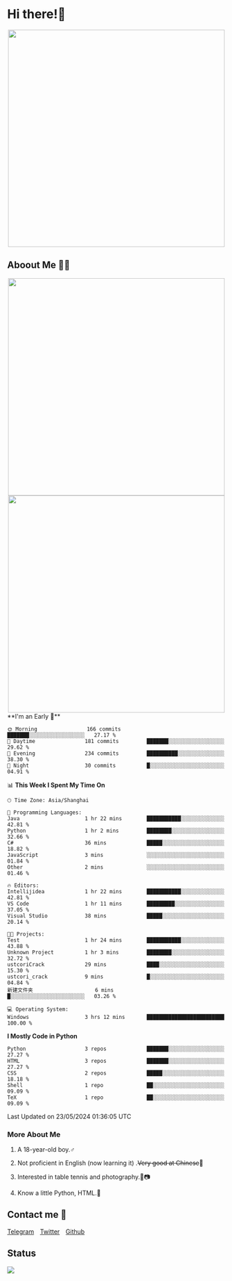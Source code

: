 # Hi there!🎉

<div align=center><img src="https://count.getloli.com/get/@Cicada000?theme=moebooru" width=500px></div>

## Aboout Me 👀💦

<div align=center>
<img src="https://github-readme-stats.vercel.app/api?username=Cicada000&show_icons=true&theme=tokyonight" width=500px>
<br>
<img src="https://github-readme-stats.vercel.app/api/top-langs/?username=Cicada000&show_icons=true&theme=tokyonight&layout=compact" width=500px>
</div>
<!--START_SECTION:waka-->
**I'm an Early 🐤** 

```text
🌞 Morning                166 commits         ███████░░░░░░░░░░░░░░░░░░   27.17 % 
🌆 Daytime                181 commits         ███████░░░░░░░░░░░░░░░░░░   29.62 % 
🌃 Evening                234 commits         ██████████░░░░░░░░░░░░░░░   38.30 % 
🌙 Night                  30 commits          █░░░░░░░░░░░░░░░░░░░░░░░░   04.91 % 
```


📊 **This Week I Spent My Time On** 

```text
🕑︎ Time Zone: Asia/Shanghai

💬 Programming Languages: 
Java                     1 hr 22 mins        ███████████░░░░░░░░░░░░░░   42.81 % 
Python                   1 hr 2 mins         ████████░░░░░░░░░░░░░░░░░   32.66 % 
C#                       36 mins             █████░░░░░░░░░░░░░░░░░░░░   18.82 % 
JavaScript               3 mins              ░░░░░░░░░░░░░░░░░░░░░░░░░   01.84 % 
Other                    2 mins              ░░░░░░░░░░░░░░░░░░░░░░░░░   01.46 % 

🔥 Editors: 
Intellijidea             1 hr 22 mins        ███████████░░░░░░░░░░░░░░   42.81 % 
VS Code                  1 hr 11 mins        █████████░░░░░░░░░░░░░░░░   37.05 % 
Visual Studio            38 mins             █████░░░░░░░░░░░░░░░░░░░░   20.14 % 

🐱‍💻 Projects: 
Test                     1 hr 24 mins        ███████████░░░░░░░░░░░░░░   43.88 % 
Unknown Project          1 hr 3 mins         ████████░░░░░░░░░░░░░░░░░   32.72 % 
ustcoriCrack             29 mins             ████░░░░░░░░░░░░░░░░░░░░░   15.30 % 
ustcori_crack            9 mins              █░░░░░░░░░░░░░░░░░░░░░░░░   04.84 % 
新建文件夹                    6 mins              █░░░░░░░░░░░░░░░░░░░░░░░░   03.26 % 

💻 Operating System: 
Windows                  3 hrs 12 mins       █████████████████████████   100.00 % 
```

**I Mostly Code in Python** 

```text
Python                   3 repos             ███████░░░░░░░░░░░░░░░░░░   27.27 % 
HTML                     3 repos             ███████░░░░░░░░░░░░░░░░░░   27.27 % 
CSS                      2 repos             █████░░░░░░░░░░░░░░░░░░░░   18.18 % 
Shell                    1 repo              ██░░░░░░░░░░░░░░░░░░░░░░░   09.09 % 
TeX                      1 repo              ██░░░░░░░░░░░░░░░░░░░░░░░   09.09 % 
```




 Last Updated on 23/05/2024 01:36:05 UTC
<!--END_SECTION:waka-->

### More About Me

1. A 18-year-old boy.♂

2. Not proficient in English (now learning it) .~~Very good at Chinese~~🤣

3. Interested in table tennis and photography.🏓📷

4. Know a little Python, HTML.🐍


## Contact me 💬

[Telegram](https://t.me/CicadaLYW)&emsp;[Twitter](https://twitter.com/Cicada0001)&emsp;[Github](https://github.com/Cicada000)

## Status
<img src="https://weather-icon.journeyad.repl.co/@hangzhou?v=1" align="left">








